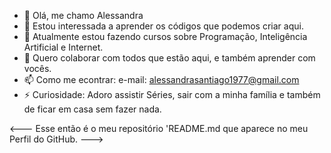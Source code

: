 - 👋 Olá, me chamo Alessandra
- 👀 Estou interessada a aprender os códigos que podemos criar aqui.
- 🌱 Atualmente estou fazendo cursos sobre Programação, Inteligência Artificial e Internet.
- 💞️ Quero colaborar com todos que estão aqui, e também aprender com vocês.
- 📫 Como me econtrar:  e-mail: alessandrasantiago1977@gmail.com
- ⚡ Curiosidade: Adoro assistir Séries, sair com a minha família e
  também de ficar em casa sem fazer nada.
 
<---
Esse então é o meu repositório 'README.md que aparece no meu Perfil do GitHub.
--->
